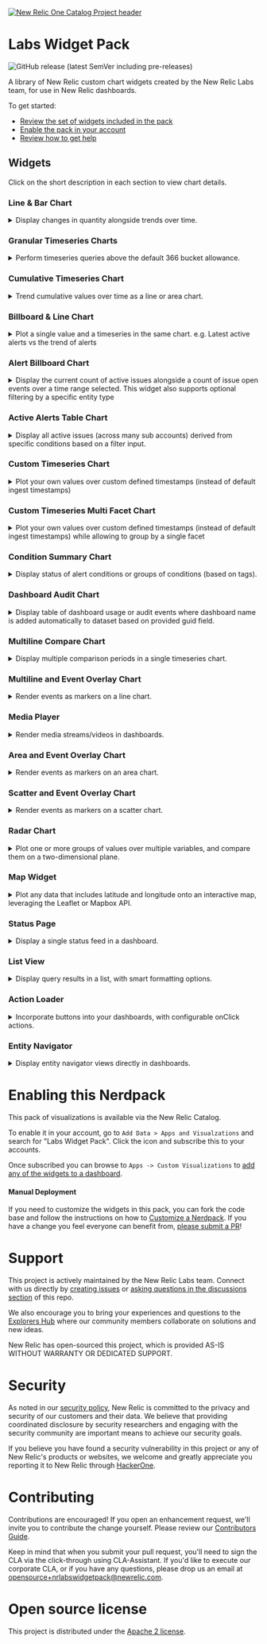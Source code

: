 [![New Relic One Catalog Project header](https://github.com/newrelic/opensource-website/raw/master/src/images/categories/New_Relic_One_Catalog_Project.png)](https://opensource.newrelic.com/oss-category/#new-relic-one-catalog-project)


# Labs Widget Pack

![GitHub release (latest SemVer including pre-releases)](https://img.shields.io/github/v/release/newrelic/nr-labs-widget-pack?include_prereleases&sort=semver)

A library of New Relic custom chart widgets created by the New Relic Labs team, for use in New Relic dashboards.

To get started:
- [Review the set of widgets included in the pack](#widgets)
- [Enable the pack in your account](#enable)
- [Review how to get help](#help)

## Widgets <a id="widgets"></a>

Click on the short description in each section to view chart details.


### Line & Bar Chart

<details>

  <summary>Display changes in quantity alongside trends over time.</summary>

  <br/>

  <img src="screenshots/bar_line_01.png" height="450" alt="Bar and Line chart screenshot" />

   #### Overview
  Use the Line & Bar chart to understand changes in quantity values (rendered as bars) alongside trends over time (rendered as lines). For instance, you may be interested in understanding how infrastructure load is impacted by throughput on your web site. Or you may want to see if web page response time effects the total number of orders processed - these are perfect use cases for a Line & Bar Chart.

  The Line & Bar chart plots data across three axes:
  - the X axis represents time
  - the left Y axis represents the values for the Bar Charts
  - the right Y axis represents the values for the Line Charts

  The chart allows you to define multiple line and bar queries, so it is highly recommended that the queries are aligned in terms of units and time periods.

  #### Requirements
  In order to use this chart, there are a few requirements:
  - You must provide at least 1 bar query and 1 time query
  - Each query must use the `TIMESERIES` clause, with the same bucket eg. `TIMESERIES 1 day`
  - If using the `SINCE` clause it is strongly recommended to be the same across all configured queries

  A valid bar query for the chart could look like this:
  `SELECT percentile(duration, 80) as 'Load' from PageView TIMESERIES 1 day since last week`

  A valid line query for the chart could look like this:
  `SELECT count(*) as 'Views' from PageView where TIMESERIES 1 day since last week`

  To include multiple lines and/or bars in the chart, you can either:
  - define additional queries following the guidelines above
  - include a `FACET` clause in your query. Note that if you are faceting on the same attribute in both the line and the bar queries, you will need to alias one of those facets in order to avoid name collisions in the chart output.
  ---
</details>

### Granular Timeseries Charts

<details>

  <summary>Perform timeseries queries above the default 366 bucket allowance.</summary>

  <!-- <br/> -->

  <!-- <img src="screenshots/bar_line_01.png" height="450" alt="Bar and Line chart screenshot" /> -->

   #### Overview
  Use the Granular Timeseries Chart to see longer periods of data in high granularity above the default 366 allowance.

  The Granular Timeseries Chart, supports Line, Area & Sparkline chart types.

  #### Requirements
  In order to use this chart, there are a few requirements:
  - Each query must use and end with the `TIMESERIES` clause, and also contain the bucket eg. `TIMESERIES 1 second`
  - Do not use SINCE or UNTIL clauses as they will automatically be determined based on the time range picker
  - If using the LIMIT clause, this should be placed before and not after the TIMESERIES clause
  - Be aware that with longer time ranges, the chart will need more time to load. Use of this chart is ideal for shorter ranges, such as 7 - 14 days.

  A valid query for the chart could look like this:
  `SELECT count(*) FROM Transaction FACET appName TIMESERIES 1 second`

  ---
</details>

###

### Cumulative Timeseries Chart

<details>

  <summary>Trend cumulative values over time as a line or area chart.</summary>

  <img src="screenshots/cumulative_01.png" height="250" alt="Cumulative chart screenshot" />

   #### Overview
   Use the Cumulative Chart to see running totals, or the total sum of a given data set as it grows with time.

   The Cumulative Timeseries chart supports Line & Area chart types.

  #### Requirements
  In order to use this chart, there are a few requirements:
  - Each query must use and end with the `TIMESERIES` clause, and also contain the bucket eg. `TIMESERIES 1 second`
  - Do not use SINCE or UNTIL clauses as they will automatically be determined based on the time range picker
  - If using the LIMIT clause, this should be placed before and not after the TIMESERIES clause

  A valid query for the chart could look like this:
  `SELECT count(*) FROM Transaction FACET appName TIMESERIES`

  ---
</details>

### Billboard & Line Chart

<details>

  <summary>Plot a single value and a timeseries in the same chart. e.g. Latest active alerts vs the trend of alerts</summary>

  <img src="screenshots/billboard_line_01.png" height="250" alt="Billboard-line chart screenshot" />
  ---
</details>

### Alert Billboard Chart

<details>

  <summary>Display the current count of active issues alongside a count of issue open events over a time range selected. This widget also supports optional filtering by a specific entity type</summary>

  <img src="screenshots/alert_billboard_01.png" height="250" alt="Alert billboard chart screenshot" />
  ---
</details>

### Active Alerts Table Chart

<details>

  <summary>Display all active issues (across many sub accounts) derived from specific conditions based on  a filter input.</summary>

  <img src="screenshots/alert_table_01.png" height="250" alt="Alert table chart screenshot" />
  ---
</details>


### Custom Timeseries Chart

<details>

  <summary>Plot your own values over custom defined timestamps (instead of default ingest timestamps)</summary>

  <img src="screenshots/custom_ts_01.png" height="250" alt="Custom timeseries chart screenshot" />

   #### Overview
   Use the Custom Timeseries Chart to plot data over your own timestamp fields ingested into New Relic.

   The Custom Timeseries chart supports Line, Area, and Bar chart types.

   **NOTE: A maximum of 5000 timestamps can be plotted per group/series**

  #### Requirements
  In order to use this chart, there are a few requirements:
  - Each query must have the custom timestamp field as the _only_ facet clause
  - Do not use SINCE or UNTIL clauses as they will automatically be determined based on the time range picker
  - Do not use the TIMESERIES keyword
  - Custom timestamps must be in epoch format (seconds or milliseconds)

  A valid query for the chart could look like this:
  `SELECT count(*) FROM Transaction FACET customTimestamp`

  ---
</details>

### Custom Timeseries Multi Facet Chart

<details>

  <summary>Plot your own values over custom defined timestamps (instead of default ingest timestamps) while allowing to group by a single facet</summary>

  <img src="screenshots/custom_ts_multi_01.png" height="250" alt="Custom timeseries multi chart screenshot" />

   #### Overview
   Use the Custom Timeseries Multi Facet Chart to plot data over your own timestamp fields ingested into New Relic, grouped by a facet. This chart will automatically facet by the custom timestamp field input for each unique group returned from a single facet, in order to plot values.

   The Custom Timeseries chart supports Line, Area, and Bar chart types.

   **NOTE: A maximum of 5000 timestamps can be plotted per group/series**

  #### Requirements
  In order to use this chart, there are a few requirements:
  - Each query must _only_ have a single value in the `SELECT` statement, as well as the facet clause
  - Do not use SINCE or UNTIL clauses as they will automatically be determined based on the time range picker
  - Do not use the TIMESERIES keyword
  - `LIMIT` clauses are only allowed when using a facet, to limit the number of unique groups plotted
  - Custom timestamp field must be in epoch format (seconds or milliseconds) - the name of the attribute is required

  A valid query for the chart could look like this:
  `SELECT count(*) FROM Transaction FACET myAttribute LIMIT 10`

  ---
</details>

### Condition Summary Chart

<details>

  <summary>Display status of alert conditions or groups of conditions (based on tags).</summary>

  <img src="screenshots/condition-summary-01.png" height="250" alt="Condition summary screenshot" />

  ---
</details>

### Dashboard Audit Chart

<details>

  <summary>Display table of dashboard usage or audit events where dashboard name is added automatically to dataset based on provided guid field.</summary>

  <img src="screenshots/dash-audit-01.png" height="250" alt="Dashboard audit screenshot" />

  ---
</details>

### Multiline Compare Chart
<details>

  <summary>Display multiple comparison periods in a single timeseries chart.</summary>

  <img src="screenshots/multiline_01.png" height="450" alt="Multi Line Compare chart screenshot" />

  ---
</details>

### Multiline and Event Overlay Chart
<details>

  <summary>Render events as markers on a line chart.</summary>

  <img src="screenshots/multiline_event_02.png" height="450" alt="Line and Event overlay screenshot" />

  ---
</details>

### Media Player

<details>

  <summary>Render media streams/videos in dashboards.</summary>

  <img src="screenshots/media_player_01.png" height="450" alt="Media player screenshot" />

  ---
</details>

### Area and Event Overlay Chart
<details>

  <summary>Render events as markers on an area chart.</summary>

  <img src="screenshots/area_event_01.png" height="450" alt="Area and Event overlay screenshot" />

  ---
</details>

### Scatter and Event Overlay Chart
<details>

  <summary>Render events as markers on a scatter chart.</summary>

  <img src="screenshots/scatter_event_01.png" height="450" alt="Scatter and Event overlay screenshot" />

  ---
</details>

### Radar Chart
<details>

  <summary>Plot one or more groups of values over multiple variables, and compare them on a two-dimensional plane.</summary>

  <img src="screenshots/radar_01.png" height="450" alt="Radar chart screenshot" />

  ---
</details>

### Map Widget
<details>
  <summary>Plot any data that includes latitude and longitude onto an interactive map, leveraging the Leaflet or Mapbox API.</summary>

  #### Overview
  <img src="screenshots/mapbox_01.png" height="450" alt="Map screenshot" />

  Supports multiple NRQL queries and custom markers

  #### Requirements
  In order to use this chart, there are a few requirements:
  - Leaflet requires no additional api key to setup (default)
  - Map Box provides additional features, but will require an Access Token from https://account.mapbox.com/auth/signup/
  - Query should contain one alias with 'name:SOME_VALUE' which will be used as the marker name
  - Query should have a FACET for latitude and longitude, use precision to ensure the FACET does not round the number
    ```
    FACET string(lat, precision: 5) as 'lat', string(lng, precision: 5) as 'lng'
    ```
  - Rotation can be set using the following alias with 'rotate:SOME_VALUE' (Map Box only)
  - Example Query:
    ```
    FROM FlightData SELECT latest(flightNo) as 'name:Flight No', latest(track) as 'rotate:track', latest(departure), latest(destination) FACET string(lat, precision: 5) as 'lat', string(lng, precision: 5) as 'lng' SINCE 60 seconds ago LIMIT MAX
    ```
    ---
</details>

### Status Page

<details>

  <summary> Display a single status feed in a dashboard.</summary>

  <img src="screenshots/status_page_01.png" height="250" alt="Status Page screenshot" />

   #### Overview
   Use the Status Page widget to display a single status feed in a dashboard. Currently supported providers are Status Page, Google, Status IO, NRQL, New Relic Workload, RSS, and Status Pal.

   Clicking the header will navigate to the status page configured in a new tab. Clicking the current status or any of the most 5 recent incidents will open a modal with more details on the incident selected, or a list of all past incidents.

   **NOTE: For Status Pal providers, the Status Input must be a valid subdomain. For NRQL/Workload providers, an accountId must be provided.**

  #### Requirements
  In order to use this chart, there are a few requirements:
  - A provider, service title/image, and status input must be filled in at minimum
  - A custom CORS proxy can be used to access a status page. The format must include `{url}` in the string that will be replaced with the provided status input. Example:

  ```bash
  https://cors-anywhere.herokuapp.com/{url}
  ```

 - When using a `Status Pal` provider with no CORS proxy configured, you must request access to the public proxy used in the viz each time the widget is loaded by navigating to `https://cors-anywhere.herokuapp.com` and clicking `request access` button.

 #### Example Inputs

 The following are example status inputs for each provider type:

 ##### Status Page
  - [https://www.githubstatus.com/](https://www.githubstatus.com/)
  - [https://jira-software.status.atlassian.com/](https://jira-software.status.atlassian.com/)
  - [https://status.digitalocean.com/](https://status.digitalocean.com/)
  - [https://status.hashicorp.com/](https://status.hashicorp.com/)

 ##### Google
  - [https://status.cloud.google.com](https://status.cloud.google.com)

##### Status IO
  - [https://ezidebit.status.io/pages/history/598a973f96a8201305000142](https://ezidebit.status.io/pages/history/598a973f96a8201305000142)
  - [https://status.docker.com/pages/history/533c6539221ae15e3f000031](https://status.docker.com/pages/history/533c6539221ae15e3f000031)

##### NRQL
  NRQL queries require three fields/aliases to be returned: EventTimeStamp, EventStatus,EventName

  - ```FROM NrAiIncident SELECT timestamp as EventTimeStamp, priority as EventStatus, conditionName as EventName, entity.name LIMIT 50```

#### Workload
  Workloads require the entity guid of the workload.

  - ```MTYwNjg2MnxOUjF8V09SS0xPQUR8M3fimMTM4```

##### RSS
  - [https://status.newrelic.com/history.rss](https://status.newrelic.com/history.rss)
  - [https://www.githubstatus.com/history.rss](https://www.githubstatus.com/history.rss)

##### Status Pal
  Status Pal requires the sub domain of the status page (not the full status URL).

  - [galaxygate](https://status.galaxygate.net/) --> From https://status.galaxygate.net/
  - [smtp](https://smtp.statuspal.io) --> From https://smtp.statuspal.io

  ---
</details>

### List View
<details>

  <summary>Display query results in a list, with smart formatting options.</summary>

  #### Overview
  <img src="screenshots/list-view-screenshot-1.png" height="450" alt="List view screenshot" />

  List View displays NRQL-queried data in a list. The list items are rows returned by the query, and formatted using a [template](./list-view-template.md). Below are a list of additional features.

  - Coerce values to number, date and boolean types
  - Format numbers and dates
  - Convert between digital size types (bytes, kilobytes, ...)
  - Search bar to filter list to the searched text

  #### Requirements

  For full details on how to use and format results in this chart, read the [Template String documentation](./list-view-template.md).

  ---
</details>

### Action Loader
<details>

  <summary>Incorporate buttons into your dashboards, with configurable onClick actions.</summary>

  #### Overview
  Incorporate buttons into your dashboards, with configurable onClick actions.

  #### Example w/ Stacked Nerdlet
  ```
  Nerdlet Id: service-maps.home

  URL State
  {"entityGuid":"MTYwNjg2MnxBUE18QVBQTElDQVRJT058NjI2OTA3NjE"}
  ```
  ---
</details>

### Entity Navigator
<details>

  <summary>Display entity navigator views directly in dashboards.</summary>

  #### Overview
  <img src="screenshots/entity-navigator-screenshot-1.png" height="250" alt="high density screenshot" />
  <img src="screenshots/entity-navigator-screenshot-2.png" height="250" alt="data mode screenshot" />

  Entity Navigator supports both `High Density` mode (to display many entities' status efficiently) or `Include Data` mode (display up to 3 golden signals alongside status). Additional features include:

  - Configurable polling interval
  - Custom `entitySearch` query to filter entities further
  - Display only entities in an unhealthy state

  **NOTE: Only a single entity domain is configurable per widget**

  ---
</details>

# Enabling this Nerdpack <a id="enable"></a>

This pack of visualizations is available via the New Relic Catalog.

To enable it in your account, go to `Add Data > Apps and Visualzations` and search for "Labs Widget Pack". Click the icon and subscribe this to your accounts.

Once subscribed you can browse to `Apps -> Custom Visualizations` to [add any of the widgets to a dashboard](https://docs.newrelic.com/docs/query-your-data/explore-query-data/dashboards/add-custom-visualizations-your-dashboards/).

#### Manual Deployment
If you need to customize the widgets in this pack, you can fork the code base and follow the instructions on how to [Customize a Nerdpack](https://docs.newrelic.com/docs/new-relic-solutions/tutorials/customize-nerdpacks/). If you have a change you feel everyone can benefit from, [please submit a PR](#contrib)!

# Support <a id="help"></a>

This project is actively maintained by the New Relic Labs team. Connect with us directly by [creating issues](../../issues) or [asking questions in the discussions section](../../discussions) of this repo.

We also encourage you to bring your experiences and questions to the [Explorers Hub](https://discuss.newrelic.com) where our community members collaborate on solutions and new ideas.

New Relic has open-sourced this project, which is provided AS-IS WITHOUT WARRANTY OR DEDICATED SUPPORT.

# Security

As noted in our [security policy](https://github.com/newrelic/nr-labs-widget-pack/security/policy), New Relic is committed to the privacy and security of our customers and their data. We believe that providing coordinated disclosure by security researchers and engaging with the security community are important means to achieve our security goals.

If you believe you have found a security vulnerability in this project or any of New Relic's products or websites, we welcome and greatly appreciate you reporting it to New Relic through [HackerOne](https://hackerone.com/newrelic).

# Contributing <a id="contrib"></a>

Contributions are encouraged! If you open an enhancement request, we'll invite you to contribute the change yourself. Please review our [Contributors Guide](CONTRIBUTING.md).

Keep in mind that when you submit your pull request, you'll need to sign the CLA via the click-through using CLA-Assistant. If you'd like to execute our corporate CLA, or if you have any questions, please drop us an email at opensource+nrlabswidgetpack@newrelic.com.

# Open source license

This project is distributed under the [Apache 2 license](LICENSE).
